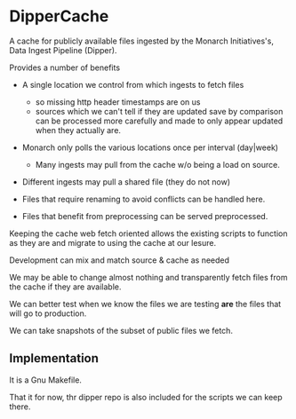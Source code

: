 # DipperCache

A cache for publicly available files ingested by the
Monarch Initiatives's, Data Ingest Pipeline (Dipper).

Provides a number of benefits
  - A single location we control from which ingests to fetch files
  	- so missing http header timestamps are on us
  	- sources which we can't tell if they are updated save by comparison can be processed
     more carefully and made to only appear updated when they actually are.

  - Monarch only polls the various locations once per interval (day|week)
    - Many ingests may pull from the cache w/o being a load on source.

  - Different ingests may pull a shared  file (they do not now)

  - Files that require renaming to avoid conflicts can be handled here.

  - Files that benefit from preprocessing can be served preprocessed.

Keeping the cache web fetch oriented allows the existing scripts to
function as they are and migrate to using the cache at our lesure.

Development can mix and match source & cache as needed

We may be able to change almost nothing and transparently fetch files from the cache
if they are available.

We can better test when we know the files we are testing __are__ the files that will go
to production.

We can take snapshots of the subset of public files we fetch.

## Implementation

It is a Gnu Makefile.

That it for now, thr dipper repo is also included for the scripts we can keep there.


